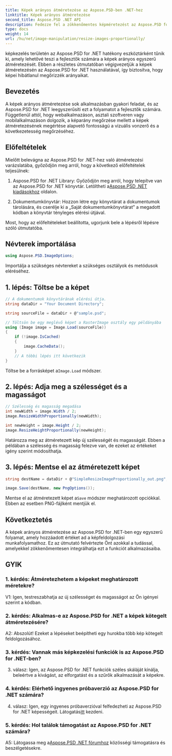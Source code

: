 ```yaml
---
title: Képek arányos átméretezése az Aspose.PSD-ben .NET-hez
linktitle: Képek arányos átméretezése
second_title: Aspose.PSD .NET API
description: Fedezze fel a zökkenőmentes képméretezést az Aspose.PSD for .NET segítségével. Töltse le a könyvtárat, kövesse oktatóanyagunkat, és javítsa képfeldolgozási képességeit.
type: docs
weight: 14
url: /hu/net/image-manipulation/resize-images-proportionally/
---
```

képkezelés területén az Aspose.PSD for .NET hatékony eszköztárként tűnik ki, amely lehetővé teszi a fejlesztők számára a képek arányos egyszerű átméretezését. Ebben a részletes útmutatóban végigvezetjük a képek átméretezésén az Aspose.PSD for .NET használatával, így biztosítva, hogy képei hibátlanul megőrizzék arányaikat.

## Bevezetés

A képek arányos átméretezése sok alkalmazásban gyakori feladat, és az Aspose.PSD for .NET leegyszerűsíti ezt a folyamatot a fejlesztők számára. Függetlenül attól, hogy webalkalmazáson, asztali szoftveren vagy mobilalkalmazáson dolgozik, a képarány megőrzése mellett a képek átméretezésének megértése alapvető fontosságú a vizuális vonzerő és a következetesség megőrzéséhez.

## Előfeltételek

Mielőtt belevágna az Aspose.PSD for .NET-hez való átméretezési varázslatába, győződjön meg arról, hogy a következő előfeltételek teljesülnek:

1.  Aspose.PSD for .NET Library: Győződjön meg arról, hogy telepítve van az Aspose.PSD for .NET könyvtár. Letöltheti a[Aspose.PSD .NET kiadásokhoz](https://releases.aspose.com/psd/net/) oldalon.

2. Dokumentumkönyvtár: Hozzon létre egy könyvtárat a dokumentumok tárolására, és cserélje ki a „Saját dokumentumkönyvtárat” a megadott kódban a könyvtár tényleges elérési útjával.

Most, hogy az előfeltételeket beállította, ugorjunk bele a lépésről lépésre szóló útmutatóba.

## Névterek importálása

```csharp
using Aspose.PSD.ImageOptions;
```

Importálja a szükséges névtereket a szükséges osztályok és metódusok eléréséhez.

## 1. lépés: Töltse be a képet

```csharp
// A dokumentumok könyvtárának elérési útja.
string dataDir = "Your Document Directory";

string sourceFile = dataDir + @"sample.psd";

// Töltsön be egy meglévő képet a RasterImage osztály egy példányába
using (Image image = Image.Load(sourceFile))
{
	if (!image.IsCached)
	{
		image.CacheData();
	}
	// A többi lépés itt következik
}
```

 Töltse be a forrásképet a`Image.Load` módszer.

## 2. lépés: Adja meg a szélességet és a magasságot

```csharp
// Szélesség és magasság megadása
int newWidth = image.Width / 2;
image.ResizeWidthProportionally(newWidth);

int newHeight = image.Height / 2;
image.ResizeHeightProportionally(newHeight);
```

Határozza meg az átméretezett kép új szélességét és magasságát. Ebben a példában a szélesség és magasság felezve van, de ezeket az értékeket igény szerint módosíthatja.

## 3. lépés: Mentse el az átméretezett képet

```csharp
string destName = dataDir + @"SimpleResizeImageProportionally_out.png";

image.Save(destName, new PngOptions());
```

 Mentse el az átméretezett képet a`Save` módszer meghatározott opciókkal. Ebben az esetben PNG-fájlként mentjük el.

## Következtetés

A képek arányos átméretezése az Aspose.PSD for .NET-ben egy egyszerű folyamat, amely hozzáadott értéket ad a képfeldolgozási munkafolyamathoz. Ez az útmutató felvértezte Önt azokkal a tudással, amelyekkel zökkenőmentesen integrálhatja ezt a funkciót alkalmazásaiba.

## GYIK

### 1. kérdés: Átméretezhetem a képeket meghatározott méretekre?

V1: Igen, testreszabhatja az új szélességet és magasságot az Ön igényei szerint a kódban.

### 2. kérdés: Alkalmas-e az Aspose.PSD for .NET a képek kötegelt átméretezésére?

A2: Abszolút! Ezeket a lépéseket beépítheti egy hurokba több kép kötegelt feldolgozásához.

### 3. kérdés: Vannak más képkezelési funkciók is az Aspose.PSD for .NET-ben?

3. válasz: Igen, az Aspose.PSD for .NET funkciók széles skáláját kínálja, beleértve a kivágást, az elforgatást és a szűrők alkalmazását a képekre.

### 4. kérdés: Elérhető ingyenes próbaverzió az Aspose.PSD for .NET számára?

 4. válasz: Igen, egy ingyenes próbaverzióval felfedezheti az Aspose.PSD for .NET képességeit. Látogatás[itt](https://releases.aspose.com/) kezdeni.

### 5. kérdés: Hol találok támogatást az Aspose.PSD for .NET számára?

 A5: Látogassa meg a[Aspose.PSD .NET fórumhoz](https://forum.aspose.com/c/psd/34) közösségi támogatásra és beszélgetésekre.